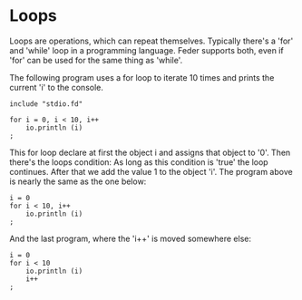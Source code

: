# Loops

Loops are operations, which can repeat themselves. Typically there's a 
'for' and 'while' loop in a programming language. Feder supports both,
even if 'for' can be used for the same thing as 'while'.

The following program uses a for loop to iterate 10 times and prints the
current 'i' to the console.
```
include "stdio.fd"

for i = 0, i < 10, i++
	io.println (i)
;
```

This for loop declare at first the object i and assigns that object to
'0'. Then there's the loops condition: As long as this condition is 'true'
the loop continues. After that we add the value 1 to the object 'i'. The
program above is nearly the same as the one below:

```
i = 0
for i < 10, i++
	io.println (i)
;
```

And the last program, where the 'i++' is moved somewhere else:

```
i = 0
for i < 10
	io.println (i)
	i++
;
```
